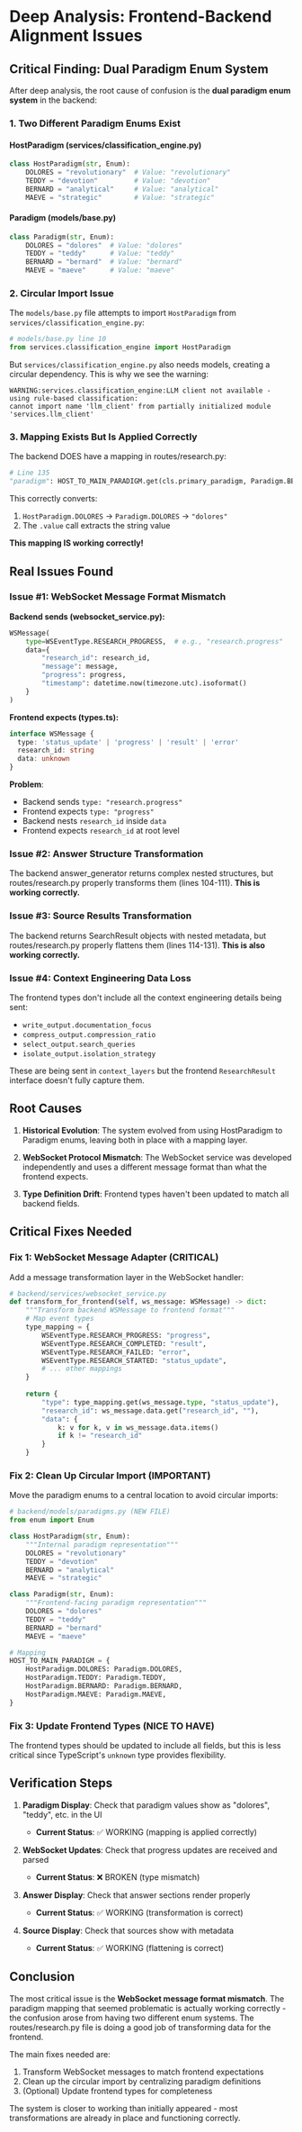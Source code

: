 # Deep Analysis: Frontend-Backend Alignment Issues

## Critical Finding: Dual Paradigm Enum System

After deep analysis, the root cause of confusion is the **dual paradigm enum system** in the backend:

### 1. Two Different Paradigm Enums Exist

#### HostParadigm (services/classification_engine.py)
```python
class HostParadigm(str, Enum):
    DOLORES = "revolutionary"  # Value: "revolutionary"
    TEDDY = "devotion"         # Value: "devotion"
    BERNARD = "analytical"     # Value: "analytical"
    MAEVE = "strategic"        # Value: "strategic"
```

#### Paradigm (models/base.py)
```python
class Paradigm(str, Enum):
    DOLORES = "dolores"  # Value: "dolores"
    TEDDY = "teddy"      # Value: "teddy"
    BERNARD = "bernard"  # Value: "bernard"
    MAEVE = "maeve"      # Value: "maeve"
```

### 2. Circular Import Issue

The `models/base.py` file attempts to import `HostParadigm` from `services/classification_engine.py`:
```python
# models/base.py line 10
from services.classification_engine import HostParadigm
```

But `services/classification_engine.py` also needs models, creating a circular dependency. This is why we see the warning:
```
WARNING:services.classification_engine:LLM client not available - using rule-based classification: 
cannot import name 'llm_client' from partially initialized module 'services.llm_client'
```

### 3. Mapping Exists But Is Applied Correctly

The backend DOES have a mapping in routes/research.py:
```python
# Line 135
"paradigm": HOST_TO_MAIN_PARADIGM.get(cls.primary_paradigm, Paradigm.BERNARD).value
```

This correctly converts:
1. `HostParadigm.DOLORES` → `Paradigm.DOLORES` → `"dolores"`
2. The `.value` call extracts the string value

**This mapping IS working correctly!**

## Real Issues Found

### Issue #1: WebSocket Message Format Mismatch

**Backend sends (websocket_service.py):**
```python
WSMessage(
    type=WSEventType.RESEARCH_PROGRESS,  # e.g., "research.progress"
    data={
        "research_id": research_id,
        "message": message,
        "progress": progress,
        "timestamp": datetime.now(timezone.utc).isoformat()
    }
)
```

**Frontend expects (types.ts):**
```typescript
interface WSMessage {
  type: 'status_update' | 'progress' | 'result' | 'error'
  research_id: string
  data: unknown
}
```

**Problem**: 
- Backend sends `type: "research.progress"`
- Frontend expects `type: "progress"`
- Backend nests `research_id` inside `data`
- Frontend expects `research_id` at root level

### Issue #2: Answer Structure Transformation

The backend answer_generator returns complex nested structures, but routes/research.py properly transforms them (lines 104-111). **This is working correctly.**

### Issue #3: Source Results Transformation

The backend returns SearchResult objects with nested metadata, but routes/research.py properly flattens them (lines 114-131). **This is also working correctly.**

### Issue #4: Context Engineering Data Loss

The frontend types don't include all the context engineering details being sent:
- `write_output.documentation_focus`
- `compress_output.compression_ratio`
- `select_output.search_queries`
- `isolate_output.isolation_strategy`

These are being sent in `context_layers` but the frontend `ResearchResult` interface doesn't fully capture them.

## Root Causes

1. **Historical Evolution**: The system evolved from using HostParadigm to Paradigm enums, leaving both in place with a mapping layer.

2. **WebSocket Protocol Mismatch**: The WebSocket service was developed independently and uses a different message format than what the frontend expects.

3. **Type Definition Drift**: Frontend types haven't been updated to match all backend fields.

## Critical Fixes Needed

### Fix 1: WebSocket Message Adapter (CRITICAL)

Add a message transformation layer in the WebSocket handler:

```python
# backend/services/websocket_service.py
def transform_for_frontend(self, ws_message: WSMessage) -> dict:
    """Transform backend WSMessage to frontend format"""
    # Map event types
    type_mapping = {
        WSEventType.RESEARCH_PROGRESS: "progress",
        WSEventType.RESEARCH_COMPLETED: "result",
        WSEventType.RESEARCH_FAILED: "error",
        WSEventType.RESEARCH_STARTED: "status_update",
        # ... other mappings
    }
    
    return {
        "type": type_mapping.get(ws_message.type, "status_update"),
        "research_id": ws_message.data.get("research_id", ""),
        "data": {
            k: v for k, v in ws_message.data.items() 
            if k != "research_id"
        }
    }
```

### Fix 2: Clean Up Circular Import (IMPORTANT)

Move the paradigm enums to a central location to avoid circular imports:

```python
# backend/models/paradigms.py (NEW FILE)
from enum import Enum

class HostParadigm(str, Enum):
    """Internal paradigm representation"""
    DOLORES = "revolutionary"
    TEDDY = "devotion"
    BERNARD = "analytical"
    MAEVE = "strategic"

class Paradigm(str, Enum):
    """Frontend-facing paradigm representation"""
    DOLORES = "dolores"
    TEDDY = "teddy"
    BERNARD = "bernard"
    MAEVE = "maeve"

# Mapping
HOST_TO_MAIN_PARADIGM = {
    HostParadigm.DOLORES: Paradigm.DOLORES,
    HostParadigm.TEDDY: Paradigm.TEDDY,
    HostParadigm.BERNARD: Paradigm.BERNARD,
    HostParadigm.MAEVE: Paradigm.MAEVE,
}
```

### Fix 3: Update Frontend Types (NICE TO HAVE)

The frontend types should be updated to include all fields, but this is less critical since TypeScript's `unknown` type provides flexibility.

## Verification Steps

1. **Paradigm Display**: Check that paradigm values show as "dolores", "teddy", etc. in the UI
   - **Current Status**: ✅ WORKING (mapping is applied correctly)

2. **WebSocket Updates**: Check that progress updates are received and parsed
   - **Current Status**: ❌ BROKEN (type mismatch)

3. **Answer Display**: Check that answer sections render properly
   - **Current Status**: ✅ WORKING (transformation is correct)

4. **Source Display**: Check that sources show with metadata
   - **Current Status**: ✅ WORKING (flattening is correct)

## Conclusion

The most critical issue is the **WebSocket message format mismatch**. The paradigm mapping that seemed problematic is actually working correctly - the confusion arose from having two different enum systems. The routes/research.py file is doing a good job of transforming data for the frontend.

The main fixes needed are:
1. Transform WebSocket messages to match frontend expectations
2. Clean up the circular import by centralizing paradigm definitions
3. (Optional) Update frontend types for completeness

The system is closer to working than initially appeared - most transformations are already in place and functioning correctly.